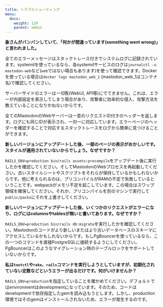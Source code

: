 ```yaml
---
title: トラブルシューティング
menu:
  docs:
    weight: 120
    parent: admin
---
```


**象さんがバンバンしていて、「何かが間違っています(something went wrong)」と言われました。**

全てのエラーメッセージはスタックトレース付きでシステムログに記録されています。systemdを使っているなら、各systemdサービスのログは`journalctl -u mastodon-web`など(`web`ではない場合もあります)を使って確認できます。Dockerを使っている場合は`docker logs mastodon_web_1` (mastodon_web_1はコンテナ名)で確認してください。

サーバーサイドのエラーは*一切*表(WebUI, API等)にでてきません。これは、エラーが内部設定を表示してしまう場合があり、攻撃者に効率的な侵入、攻撃方法を教えていることになりかねないからです。

全てのMastodonのWebサーバーは一意のリクエストID付きのヘッダーを返します。ログにも同じIDが表示され、一対一に対応しています。エラーページのヘッダーを確認することで対応するスタックトレースをログから簡単に見つけることができます。

**新しいバージョンにアップデートした後、一部のページの表示がおかしいです。スタイルが適用されていないからでしょう。なぜですか？**

 `RAILS_ENV=production bin/rails assets:precompile`をアップデート後に実行したかを確認してください。そしてMastodonのWebプロセスを再起動してください。古いスタイルシートやスクリプトをそれらが保持しているかもしれないからです。他に考えられるのは、プリコンパイルがRAMの不足で失敗しているということです。webpackがメモリ不足を起こしています。この場合はスワップ領域を確保してください。それか、プリコンパイルを別のマシンで実行して`public/packs`にそれを上書きしてください。

**新しいバージョンにアップデートした後、いくつかのリクエストがエラーになり、ログにはcolumnsやtablesが無いと書いてあります。なぜですか？**

`RAILS_ENV=production bin/rails db:migrate`を実行したかを確認してください。Mastodonのコードがより新しいまたはより古いデータベースのスキーマにアクセスしているかもしれないからです。もしPgBouncerを使っているなら、この一つのコマンドを直接PostgreSQLに接続するようにしてください。PgBouncerはこのようなマイグレーション時のテーブルロックをサポートしていないからです。

**私は`tootctl`や`rake`、`rails`コマンドを実行しようとしていますが、初期化されていない定数などというエラーが出るだけです。何がいけませんか？**

`RAILS_ENV=production`を指定していることを確かめてください。デフォルトではenvironmentはdevelopmentになっています。そのため、コードはdevelopmentで依存指定したgemを読み込もうとします。しかし、production環境ではそのgemはインストールされないため、エラーが発生するのです。
